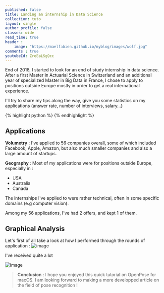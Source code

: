 ```yaml
---
published: false
title: Landing an internship in Data Science
collection: tuto
layout: single
author_profile: false
classes: wide
read_time: true
header :
    image: "https://maelfabien.github.io/myblog/images/wolf.jpg"
comments : true
youtubeId: ZreEaLSgQcc
---
```


End of 2018, I started to look for an end of study internship in data science. After a first Master in Actuarial Science in Switzerland and an additional year of specialized Master in Big Data in France, I chose to apply to positions outside Europe mostly in order to get a real international experience.

I'll try to share my tips along the way, give you some statistics on my applications (answer rate, number of interviews, salary...)

{% highlight python %}
{% endhighlight %}

## Applications

**Volumetry** : I've applied to 56 companies overall, some of which included Facebook, Apple, Amazon, but also much smaller companies and also a large amount of startups. 

**Geography** : Most of my applications were for positions outside Europe, especially in :
- USA 
- Australia
- Canada

The internships I've applied to were rather technical, often in some specific domains (e.g computer vision).

Among my 56 applications, I've had 2 offers, and kept 1 of them.

## Graphical Analysis

Let's first of all take a look at how I performed through the rounds of application :
![image](https://maelfabien.github.io/assets/images/apply_1.png)

I've received quite a lot 



![image](https://maelfabien.github.io/assets/images/img1.jpg)


> **Conclusion** : I hope you enjoyed this quick tutorial on OpenPose for macOS. I am looking forward to making a more developped article on the field of pose recognition !
